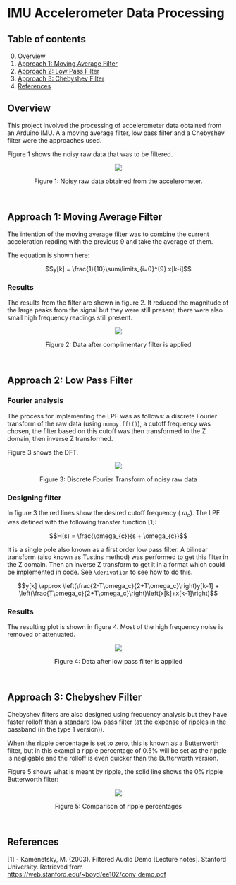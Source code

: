 # IMU Accelerometer Data Processing

## Table of contents
0. [Overview](#overview)
1. [Approach 1: Moving Average Filter](#approach-1-moving-average-filter)
2. [Approach 2: Low Pass Filter](#approach-2-low-pass-filter)
3. [Approach 3: Chebyshev Filter](#approach-3-chebyshev-filter)
4. [References](#references)

## Overview
This project involved the processing of accelerometer data obtained from an Arduino IMU. A a moving average filter, low pass filter and a Chebyshev filter were the approaches used.

Figure 1 shows the noisy raw data that was to be filtered.

<p align="center">
  <kbd>
    <img src="https://raw.githubusercontent.com/keatinl1/Filter_IMU/main/figs/Pre_Filtering.png">
  </kbd>
</p>
<p align="center">
Figure 1: Noisy raw data obtained from the accelerometer.
</p>

$~~~~~~~~~~$

## Approach 1: Moving Average Filter

The intention of the moving average filter was to combine the current acceleration reading with the previous 9 and take the average of them.

The equation is shown here:

$$y[k] = \frac{1}{10}\sum\limits_{i=0}^{9} x[k-i]$$

### Results

The results from the filter are shown in figure 2. It reduced the magnitude of the large peaks from the signal but they were still present, there were also small high frequency readings still present.

<p align="center">
  <kbd>
    <img src="https://raw.githubusercontent.com/keatinl1/Filter_IMU/main/figs/moving_avg.png">
  </kbd>
</p>
<p align="center">
Figure 2: Data after complimentary filter is applied
</p>


$~~~~~~~~~~$

## Approach 2: Low Pass Filter

### Fourier analysis

The process for implementing the LPF was as follows: a discrete Fourier transform of the raw data (using ```numpy.fft()```), a cutoff frequency was chosen, the filter based on this cutoff was then transformed to the Z domain, then inverse Z transformed.

Figure 3 shows the DFT.

<p align="center">
  <kbd>
    <img src="https://raw.githubusercontent.com/keatinl1/Filter_IMU/main/figs/DFT.png">
  </kbd>
</p>
<p align="center">
Figure 3: Discrete Fourier Transform of noisy raw data
</p>

### Designing filter

In figure 3 the red lines show the desired cutoff frequency ( $\omega_{c}$). The LPF was defined with the following transfer function [1]:

$$H(s) = \frac{\omega_{c}}{s + \omega_{c}}$$

It is a single pole also known as a first order low pass filter. A bilinear transform (also known as Tustins method) was performed to get this filter in the Z domain. Then an inverse Z transform to get it in a format which could be implemented in code. See ```\derivation``` to see how to do this.

$$y[k] \approx \left(\frac{2-T\omega_c}{2+T\omega_c}\right)y[k-1] + \left(\frac{T\omega_c}{2+T\omega_c}\right)\left(x[k]+x[k-1]\right)$$

### Results

The resulting plot is shown in figure 4. Most of the high frequency noise is removed or attenuated.

<p align="center">
  <kbd>
    <img src="https://raw.githubusercontent.com/keatinl1/Filter_IMU/main/figs/After_Filtering.png">
  </kbd>
</p>
<p align="center">
Figure 4: Data after low pass filter is applied
</p>

$~~~~~~~~~~$

## Approach 3: Chebyshev Filter

Chebyshev filters are also designed using frequency analysis but they have faster rolloff than a standard low pass filter (at the expense of ripples in the passband (in the type 1 version)).

When the ripple percentage is set to zero, this is known as a Butterworth filter, but in this exampl a ripple percentage of 0.5% will be set as the ripple is negligable and the rolloff is even quicker than the Butterworth version.

Figure 5 shows what is meant by ripple, the solid line shows the 0% ripple Butterworth filter:

<p align="center">
  <kbd>
    <img src="https://raw.githubusercontent.com/keatinl1/Filter_IMU/main/figs/ripple.png">
  </kbd>
</p>
<p align="center">
Figure 5: Comparison of ripple percentages
</p>

$~~~~~~~~~~$

## References

[1] - Kamenetsky, M. (2003). Filtered Audio Demo [Lecture notes]. Stanford University. Retrieved from https://web.stanford.edu/~boyd/ee102/conv_demo.pdf
